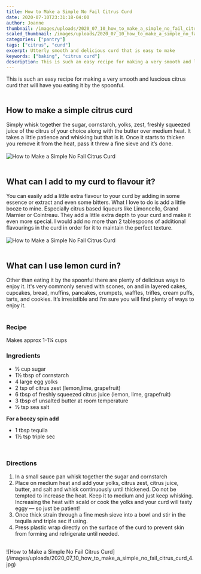 ```yaml
---
title: How to Make a Simple No Fail Citrus Curd
date: 2020-07-10T23:31:18-04:00
author: Joanne
thumbnail: /images/uploads/2020_07_10_how_to_make_a_simple_no_fail_citrus_curd_1.jpg
scaled_thumbnail: /images/uploads/2020_07_10_how_to_make_a_simple_no_fail_citrus_curd_0.jpg
categories: ["pantry"]
tags: ["citrus", "curd"]
excerpt: Utterly smooth and delicious curd that is easy to make  
keywords: ["baking", "citrus curd"]
description: This is such an easy recipe for making a very smooth and luscious citrus curd that will have you eating it by the spoonful. 
---
```


This is such an easy recipe for making a very smooth and luscious citrus curd that will have you eating it by the spoonful. 
</br>
</br>

## How to make a simple citrus curd
Simply whisk together the sugar, cornstarch, yolks, zest, freshly squeezed juice of the citrus of your choice along with the butter over medium heat. It takes a little patience and whisking but that is it. Once it starts to thicken you remove it from the heat, pass it threw a fine sieve and it’s done. 
</br>
</br>
![How to Make a Simple No Fail Citrus Curd](/images/uploads/2020_07_10_how_to_make_a_simple_no_fail_citrus_curd_2.jpg)
</br>
</br>

## What can I add to my curd to flavour it? 
You can easily add a little extra flavour to your curd by adding in some essence or extract and even some bitters.  What I love to do is add a little booze to mine. Especially citrus based liqueurs like Limoncello, Grand Marnier or Cointreau. They add a little extra depth to your curd and make it even more special. I would add no more than  2 tablespoons of additional flavourings in the curd in order for it to maintain the perfect texture. 
</br>
</br>
![How to Make a Simple No Fail Citrus Curd](/images/uploads/2020_07_10_how_to_make_a_simple_no_fail_citrus_curd_3.jpg)
</br>
</br>

## What can I use lemon curd in? 
Other than eating it by the spoonful there are plenty of delicious ways to enjoy it. 
It's very commonly served with scones, on and in layered cakes, cupcakes, bread, muffins, pancakes, crumpets, waffles, trifles, cream puffs, tarts, and cookies. It’s irresistible and I’m sure you will find plenty of ways to enjoy it. 
</br>
</br>

### Recipe
Makes approx 1-1&frac14; cups
</br>

### Ingredients

* <span itemprop="recipeIngredient">½ cup sugar</span>
* <span itemprop="recipeIngredient">1½ tbsp of cornstarch</span>
* <span itemprop="recipeIngredient">4 large egg yolks</span>
* <span itemprop="recipeIngredient">2 tsp of citrus zest (lemon,lime, grapefruit) </span>
* <span itemprop="recipeIngredient">6 tbsp of freshly squeezed citrus juice (lemon, lime, grapefruit) </span>
* <span itemprop="recipeIngredient">3 tbsp of unsalted butter at room temperature</span>
* <span itemprop="recipeIngredient">½ tsp sea salt</span>

__For a boozy spin add__

* <span itemprop="recipeIngredient">1 tbsp tequila</span>
* <span itemprop="recipeIngredient">1½ tsp triple sec</span>
</br>

### Directions

1. In a small sauce pan whisk together the sugar and cornstarch
2. Place on medium heat and add your yolks, citrus zest, citrus juice, butter, and salt and whisk continuously until thickened. Do not be tempted to increase the heat. Keep it to medium and just keep whisking. Increasing the heat with scald or cook the yolks and your curd will tasty eggy — so just be patient!
3. Once thick strain through a fine mesh sieve into a bowl and stir in the tequila and triple sec if using. 
4. Press plastic wrap directly on the surface of the curd to prevent skin from forming and refrigerate until needed.

</br>
![How to Make a Simple No Fail Citrus Curd](/images/uploads/2020_07_10_how_to_make_a_simple_no_fail_citrus_curd_4.jpg)